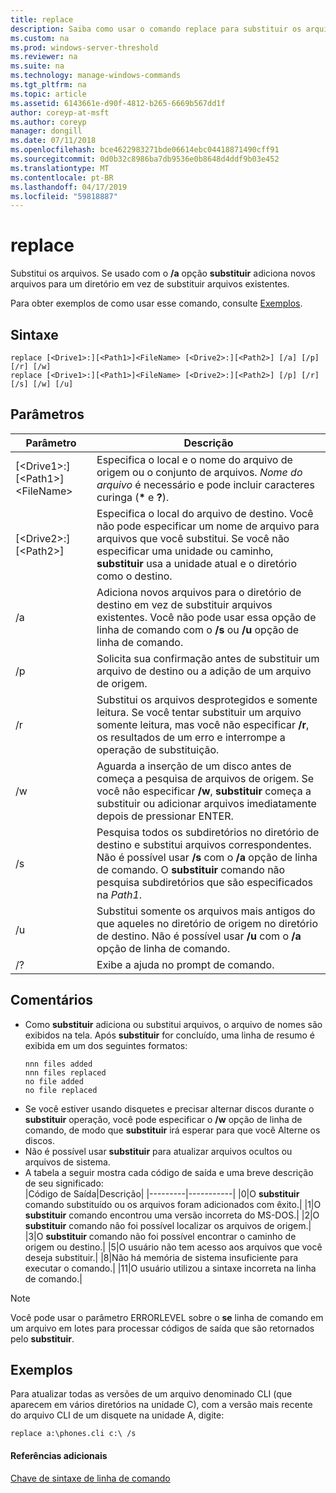 ```yaml
---
title: replace
description: Saiba como usar o comando replace para substituir os arquivos.
ms.custom: na
ms.prod: windows-server-threshold
ms.reviewer: na
ms.suite: na
ms.technology: manage-windows-commands
ms.tgt_pltfrm: na
ms.topic: article
ms.assetid: 6143661e-d90f-4812-b265-6669b567dd1f
author: coreyp-at-msft
ms.author: coreyp
manager: dongill
ms.date: 07/11/2018
ms.openlocfilehash: bce4622983271bde06614ebc04418871490cff91
ms.sourcegitcommit: 0d0b32c8986ba7db9536e0b8648d4ddf9b03e452
ms.translationtype: MT
ms.contentlocale: pt-BR
ms.lasthandoff: 04/17/2019
ms.locfileid: "59818887"
---
```

# <a name="replace"></a>replace



Substitui os arquivos. Se usado com o **/a** opção **substituir** adiciona novos arquivos para um diretório em vez de substituir arquivos existentes.

Para obter exemplos de como usar esse comando, consulte [Exemplos](#BKMK_examples).

## <a name="syntax"></a>Sintaxe

```
replace [<Drive1>:][<Path1>]<FileName> [<Drive2>:][<Path2>] [/a] [/p] [/r] [/w] 
replace [<Drive1>:][<Path1>]<FileName> [<Drive2>:][<Path2>] [/p] [/r] [/s] [/w] [/u] 
```

## <a name="parameters"></a>Parâmetros

|Parâmetro|Descrição|
|---------|-----------|
|[\<Drive1>:][\<Path1>]\<FileName>|Especifica o local e o nome do arquivo de origem ou o conjunto de arquivos. *Nome do arquivo* é necessário e pode incluir caracteres curinga (**&#42;** e **?**).|
|[\<Drive2>:][\<Path2>]|Especifica o local do arquivo de destino. Você não pode especificar um nome de arquivo para arquivos que você substitui. Se você não especificar uma unidade ou caminho, **substituir** usa a unidade atual e o diretório como o destino.|
|/a|Adiciona novos arquivos para o diretório de destino em vez de substituir arquivos existentes. Você não pode usar essa opção de linha de comando com o **/s** ou **/u** opção de linha de comando.|
|/p|Solicita sua confirmação antes de substituir um arquivo de destino ou a adição de um arquivo de origem.|
|/r|Substitui os arquivos desprotegidos e somente leitura. Se você tentar substituir um arquivo somente leitura, mas você não especificar **/r**, os resultados de um erro e interrompe a operação de substituição.|
|/w|Aguarda a inserção de um disco antes de começa a pesquisa de arquivos de origem. Se você não especificar **/w**, **substituir** começa a substituir ou adicionar arquivos imediatamente depois de pressionar ENTER.|
|/s|Pesquisa todos os subdiretórios no diretório de destino e substitui arquivos correspondentes. Não é possível usar **/s** com o **/a** opção de linha de comando. O **substituir** comando não pesquisa subdiretórios que são especificados na *Path1*.|
|/u|Substitui somente os arquivos mais antigos do que aqueles no diretório de origem no diretório de destino. Não é possível usar **/u** com o **/a** opção de linha de comando.|
|/?|Exibe a ajuda no prompt de comando.|

## <a name="remarks"></a>Comentários

-   Como **substituir** adiciona ou substitui arquivos, o arquivo de nomes são exibidos na tela. Após **substituir** for concluído, uma linha de resumo é exibida em um dos seguintes formatos:  
    ```
    nnn files added
    nnn files replaced
    no file added
    no file replaced
    ```  
-   Se você estiver usando disquetes e precisar alternar discos durante o **substituir** operação, você pode especificar o **/w** opção de linha de comando, de modo que **substituir** irá esperar para que você Alterne os discos.
-   Não é possível usar **substituir** para atualizar arquivos ocultos ou arquivos de sistema.
-   A tabela a seguir mostra cada código de saída e uma breve descrição de seu significado:  
    |Código de Saída|Descrição|
    |---------|-----------|
    |0|O **substituir** comando substituído ou os arquivos foram adicionados com êxito.|
    |1|O **substituir** comando encontrou uma versão incorreta do MS-DOS.|
    |2|O **substituir** comando não foi possível localizar os arquivos de origem.|
    |3|O **substituir** comando não foi possível encontrar o caminho de origem ou destino.|
    |5|O usuário não tem acesso aos arquivos que você deseja substituir.|
    |8|Não há memória de sistema insuficiente para executar o comando.|
    |11|O usuário utilizou a sintaxe incorreta na linha de comando.|

> [!NOTE]
> Você pode usar o parâmetro ERRORLEVEL sobre o **se** linha de comando em um arquivo em lotes para processar códigos de saída que são retornados pelo **substituir**.

## <a name="BKMK_examples"></a>Exemplos

Para atualizar todas as versões de um arquivo denominado CLI (que aparecem em vários diretórios na unidade C), com a versão mais recente do arquivo CLI de um disquete na unidade A, digite:

`replace a:\phones.cli c:\ /s`

#### <a name="additional-references"></a>Referências adicionais

[Chave de sintaxe de linha de comando](command-line-syntax-key.md)